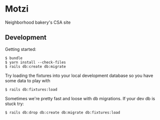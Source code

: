 # Motzi

Neighborhood bakery's CSA site


## Development

Getting started:

```
$ bundle
$ yarn install --check-files
$ rails db:create db:migrate
```
Try loading the fixtures into your local development database so you have some data to play with

```
$ rails db:fixtures:load
```

Sometimes we're pretty fast and loose with db migrations. If your dev db is stuck try:

```
$ rails db:drop db:create db:migrate db:fixtures:load
```
